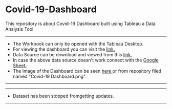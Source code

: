 # Covid-19-Dashboard
This repository is about Covid-19 Dashboard built using Tableau a Data Analysis Tool
<hr>

- The Workbook can only be opened with the Tableau Desktop.<br>
- For viewing the dashboard you can visit the <a href = 'https://tabsoft.co/3gr0sDq'> link.</a> <br>
- Data Source can be download and viewed from this <a href = 'https://opendata.ecdc.europa.eu/covid19/casedistribution/csv'> link. </a> <br>
- In case the above data source doesn't work connect with the <a href = 'https://docs.google.com/spreadsheets/d/1VXj2h0qLF3kIVulVSCOG1L6oVdc81IA9kzqyDyXhDcA/edit?usp=sharing'> Google Sheet.</a> <br>
- The Image of the Dashboard can be seen <a href = "https://raw.githubusercontent.com/SoleCodr/Covid-19-Dashboard/master/Covid-19%20Dashboard.png"> here </a> or from repository filed named "Covid-19 Dashboard.png". 
<hr>

---
- Dataset has been stopped fromgetting updates.
<hr>
